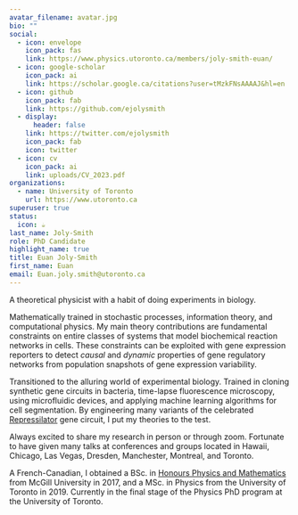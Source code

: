 ```yaml
---
avatar_filename: avatar.jpg
bio: ""
social:
  - icon: envelope
    icon_pack: fas
    link: https://www.physics.utoronto.ca/members/joly-smith-euan/
  - icon: google-scholar
    icon_pack: ai
    link: https://scholar.google.ca/citations?user=tMzkFNsAAAAJ&hl=en
  - icon: github
    icon_pack: fab
    link: https://github.com/ejolysmith
  - display:
      header: false
    link: https://twitter.com/ejolysmith
    icon_pack: fab
    icon: twitter
  - icon: cv
    icon_pack: ai
    link: uploads/CV_2023.pdf
organizations:
  - name: University of Toronto
    url: https://www.utoronto.ca
superuser: true
status:
  icon: ☕️
last_name: Joly-Smith
role: PhD Candidate
highlight_name: true
title: Euan Joly-Smith
first_name: Euan
email: Euan.joly.smith@utoronto.ca
---
```

A theoretical physicist with a habit of doing experiments in biology. 

Mathematically trained in stochastic processes, information theory, and computational physics. 
My main theory contributions are fundamental constraints on entire classes of systems that model biochemical reaction networks in cells.
These constraints can be exploited with gene expression reporters to detect *causal* and *dynamic* properties of gene regulatory networks from population snapshots of gene expression variability.

Transitioned to the alluring world of experimental biology.
Trained in cloning synthetic gene circuits in bacteria, time-lapse fluorescence microscopy, using microfluidic devices, and applying machine learning algorithms for cell segmentation. By engineering many variants of the celebrated [Repressilator](https://www.nature.com/articles/35002125) gene circuit, I put my theories to the test. 

Always excited to share my research in person or through zoom. Fortunate to have given many talks at conferences and groups located in Hawaii, Chicago, Las Vegas, Dresden, Manchester, Montreal, and Toronto.
 
A French-Canadian, I obtained a BSc. in [Honours Physics and Mathematics](https://www.mcgill.ca/study/2023-2024/faculties/science/undergraduate/programs/bachelor-science-bsc-honours-mathematics-and-physics) from McGill University in 2017, and a MSc. in Physics from the University of Toronto in 2019. Currently in the final stage of the Physics PhD program at the University of Toronto. 
